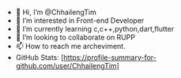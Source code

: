 - 👋 Hi, I’m @ChhailengTim
- 👀 I’m interested in Front-end Developer
- 🌱 I’m currently learning c,c++,python,dart,flutter
- 💞️ I’m looking to collaborate on RUPP
- 📫 How to reach me archeviment.
- GitHub Stats: [https://profile-summary-for-github.com/user/ChhailengTim]

<!---
ChhailengTim/ChhailengTim is a ✨ special ✨ repository because its `README.md` (this file) appears on your GitHub profile.
You can click the Preview link to take a look at your changes.
--->
